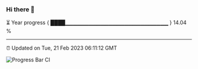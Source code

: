 ### Hi there 👋

⏳ Year progress { ████▁▁▁▁▁▁▁▁▁▁▁▁▁▁▁▁▁▁▁▁▁▁▁▁▁▁ } 14.04 %

---

⏰ Updated on Tue, 21 Feb 2023 06:11:12 GMT

![Progress Bar CI](https://github.com/Shyam-Makwana/GitHub-Actions-Demo/workflows/Progress%20Bar%20CI/badge.svg)
